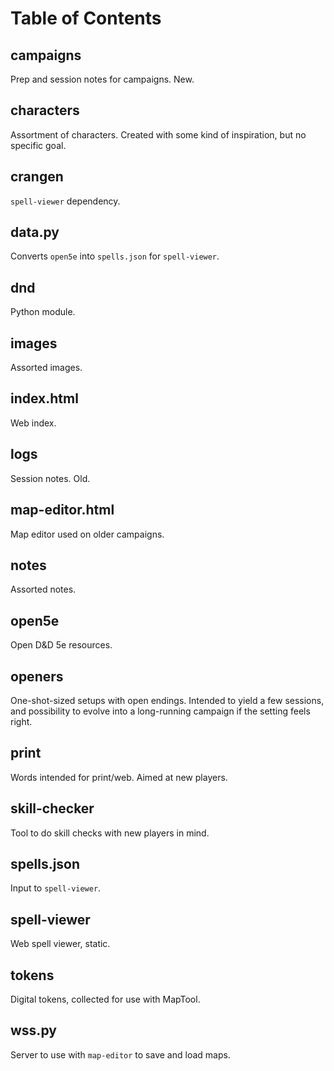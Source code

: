 # Table of Contents
## campaigns
Prep and session notes for campaigns. New.

## characters
Assortment of characters. Created with some kind of inspiration, but no specific goal.

## crangen
`spell-viewer` dependency.

## data.py
Converts `open5e` into `spells.json` for `spell-viewer`.

## dnd
Python module.

## images
Assorted images.

## index.html
Web index.

## logs
Session notes. Old.

## map-editor.html
Map editor used on older campaigns.

## notes
Assorted notes.

## open5e
Open D&D 5e resources.

## openers
One-shot-sized setups with open endings. Intended to yield a few sessions, and possibility to evolve into a long-running campaign if the setting feels right.

## print
Words intended for print/web. Aimed at new players.

## skill-checker
Tool to do skill checks with new players in mind.

## spells.json
Input to `spell-viewer`.

## spell-viewer
Web spell viewer, static.

## tokens
Digital tokens, collected for use with MapTool.

## wss.py
Server to use with `map-editor` to save and load maps.
